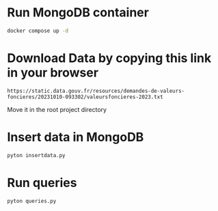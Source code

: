 # Run MongoDB container
```bash
docker compose up -d
```

# Download Data by copying this link in your browser

```
https://static.data.gouv.fr/resources/demandes-de-valeurs-foncieres/20231010-093302/valeursfoncieres-2023.txt
```

Move it in the root project directory

# Insert data in MongoDB

```bash
pyton insertdata.py
```

# Run queries

```bash
pyton queries.py
```
